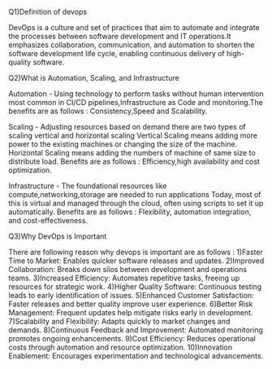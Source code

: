 Q1)Definition of devops

DevOps is a culture and set of practices that aim to automate and integrate the processes between software development and IT operations.It emphasizes collaboration, communication, and automation to shorten the software development life cycle, enabling continuous delivery of high-quality software.


Q2)What is Automation, Scaling, and Infrastructure

Automation - Using technology to perform tasks without human intervention most common in CI/CD pipelines,Infrastructure as Code and monitoring.The benefits are as follows : Consistency,Speed and Scalability.

Scaling - Adjusting resources based on demand there are two types of scaling vertical and horizontal scaling
Vertical Scaling means adding more power to the existing machines or changing the size of the machine.
Horizontal Scaling means adding the numbers of machine of same size to distribute load.
Benefits are as follows : Efficiency,high availability and cost optimization.

Infrastructure - The foundational resources like compute,networking,storage are needed to run applications
Today, most of this is virtual and managed through the cloud, often using scripts to set it up automatically.
Benefits are as follows : Flexibility, automation integration, and cost-effectiveness.



Q3)Why DevOps is Important

There are following reason why devops is important are as follows :
1)Faster Time to Market: Enables quicker software releases and updates.
2)Improved Collaboration: Breaks down silos between development and operations teams.
3)Increased Efficiency: Automates repetitive tasks, freeing up resources for strategic work.
4)Higher Quality Software: Continuous testing leads to early identification of issues.
5)Enhanced Customer Satisfaction: Faster releases and better quality improve user experience.
6)Better Risk Management: Frequent updates help mitigate risks early in development.
7)Scalability and Flexibility: Adapts quickly to market changes and demands.
8)Continuous Feedback and Improvement: Automated monitoring promotes ongoing enhancements.
9)Cost Efficiency: Reduces operational costs through automation and resource optimization.
10)Innovation Enablement: Encourages experimentation and technological advancements.
